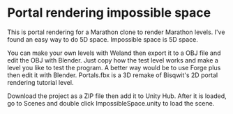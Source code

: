 # Portal rendering impossible space
This is portal rendering for a Marathon clone to render Marathon levels.
I've found an easy way to do 5D space.
Impossible space is 5D space.

You can make your own levels with Weland then export it to a OBJ file and edit the OBJ with Blender.
Just copy how the test level works and make a level you like to test the program.
A better way would be to use Forge plus then edit it with Blender.
Portals.fbx is a 3D remake of Bisqwit's 2D portal rendering tutorial level.

Download the project as a ZIP file then add it to Unity Hub.
After it is loaded, go to Scenes and double click ImpossibleSpace.unity to load the scene.

